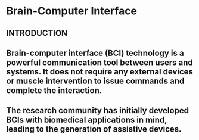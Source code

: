 # Brain-Computer Interface
## INTRODUCTION 

**Brain-computer interface (BCI)** technology is a powerful communication tool
between users and systems. It does not require any external devices or muscle
intervention to issue commands and complete the interaction.
------------------------------------------------------------------------
The research community has initially developed BCIs with biomedical applications in mind,
leading to the generation of assistive devices.
------------------------------------------------------------------------
